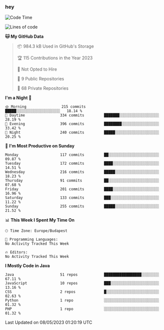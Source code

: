### hey

<!--START_SECTION:waka-->
![Code Time](http://img.shields.io/badge/Code%20Time-884%20hrs%2054%20mins-blue)

![Lines of code](https://img.shields.io/badge/From%20Hello%20World%20I%27ve%20Written-935.8%20thousand%20lines%20of%20code-blue)

**🐱 My GitHub Data** 

> 📦 984.3 kB Used in GitHub's Storage 
 > 
> 🏆 115 Contributions in the Year 2023
 > 
> 🚫 Not Opted to Hire
 > 
> 📜 9 Public Repositories 
 > 
> 🔑 68 Private Repositories 
 > 
**I'm a Night 🦉** 

```text
🌞 Morning                215 commits         █████░░░░░░░░░░░░░░░░░░░░   18.14 % 
🌆 Daytime                334 commits         ███████░░░░░░░░░░░░░░░░░░   28.19 % 
🌃 Evening                396 commits         ████████░░░░░░░░░░░░░░░░░   33.42 % 
🌙 Night                  240 commits         █████░░░░░░░░░░░░░░░░░░░░   20.25 % 
```
📅 **I'm Most Productive on Sunday** 

```text
Monday                   117 commits         ██░░░░░░░░░░░░░░░░░░░░░░░   09.87 % 
Tuesday                  172 commits         ████░░░░░░░░░░░░░░░░░░░░░   14.51 % 
Wednesday                216 commits         █████░░░░░░░░░░░░░░░░░░░░   18.23 % 
Thursday                 91 commits          ██░░░░░░░░░░░░░░░░░░░░░░░   07.68 % 
Friday                   201 commits         ████░░░░░░░░░░░░░░░░░░░░░   16.96 % 
Saturday                 133 commits         ███░░░░░░░░░░░░░░░░░░░░░░   11.22 % 
Sunday                   255 commits         █████░░░░░░░░░░░░░░░░░░░░   21.52 % 
```


📊 **This Week I Spent My Time On** 

```text
🕑︎ Time Zone: Europe/Budapest

💬 Programming Languages: 
No Activity Tracked This Week

🔥 Editors: 
No Activity Tracked This Week
```

**I Mostly Code in Java** 

```text
Java                     51 repos            █████████████████░░░░░░░░   67.11 % 
JavaScript               10 repos            ███░░░░░░░░░░░░░░░░░░░░░░   13.16 % 
CSS                      2 repos             █░░░░░░░░░░░░░░░░░░░░░░░░   02.63 % 
Python                   1 repo              ░░░░░░░░░░░░░░░░░░░░░░░░░   01.32 % 
PHP                      1 repo              ░░░░░░░░░░░░░░░░░░░░░░░░░   01.32 % 
```




 Last Updated on 08/05/2023 01:20:19 UTC
<!--END_SECTION:waka-->
